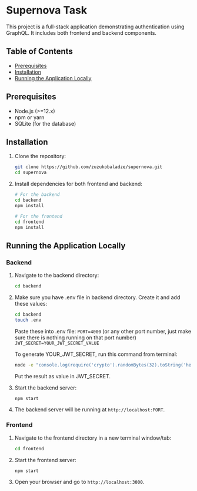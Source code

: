 # Supernova Task

This project is a full-stack application demonstrating authentication using GraphQL. It includes both frontend and backend components.

## Table of Contents
- [Prerequisites](#prerequisites)
- [Installation](#installation)
- [Running the Application Locally](#running-the-application-locally)

## Prerequisites

- Node.js (>=12.x)
- npm or yarn
- SQLite (for the database)

## Installation

1. Clone the repository:
    ```sh
    git clone https://github.com/zuzukobaladze/supernova.git
    cd supernova
    ```

2. Install dependencies for both frontend and backend:
    ```sh
    # For the backend
    cd backend
    npm install

    # For the frontend
    cd frontend
    npm install
    ```

## Running the Application Locally

### Backend

1. Navigate to the backend directory:
    ```sh
    cd backend
    ```

1. Make sure you have .env file in backend directory. Create it and add these values:
    ```sh
    cd backend
    touch .env
    ```
    Paste these into .env file:
    `PORT=4000` (or any other port number, just make sure there is nothing running on that port number)
    `JWT_SECRET=YOUR_JWT_SECRET_VALUE`

    To generate YOUR_JWT_SECRET, run this command from terminal:
    ```sh
    node -e "console.log(require('crypto').randomBytes(32).toString('hex'));"
    ```
    Put the result as value in JWT_SECRET.


2. Start the backend server:
    ```sh
    npm start
    ```

3. The backend server will be running at `http://localhost:PORT`.

### Frontend

1. Navigate to the frontend directory in a new terminal window/tab:
    ```sh
    cd frontend
    ```

2. Start the frontend server:
    ```sh
    npm start
    ```

3. Open your browser and go to `http://localhost:3000`.
